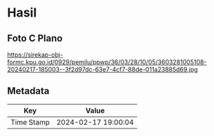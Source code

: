 # Hasil

## Foto C Plano

https://sirekap-obj-formc.kpu.go.id/0929/pemilu/ppwp/36/03/28/10/05/3603281005108-20240217-185003--3f2d97dc-63e7-4cf7-88de-011a23885d69.jpg


## Metadata

| Key        | Value               |
| ---------- | ------------------- |
| Time Stamp | 2024-02-17 19:00:04 |



